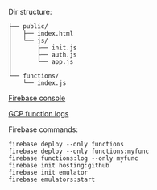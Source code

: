 Dir structure:
    
    ├── public/
    │   ├── index.html
    │   └── js/
    │       ├── init.js
    │       ├── auth.js
    │       └── app.js
    │       
    └── functions/
        └── index.js
  
[Firebase console](https://console.firebase.google.com/u/0/project/fir-functions-d12ef/functions)

[GCP function logs](https://console.cloud.google.com/functions/list?project=fir-functions-d12ef)

Firebase commands:

    firebase deploy --only functions
    firebase deploy --only functions:myfunc
    firebase functions:log --only myfunc
    firebase init hosting:github
    firebase init emulator  
    firebase emulators:start
